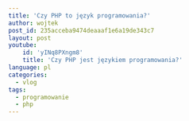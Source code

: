 ```yaml
---
title: 'Czy PHP to język programowania?'
author: wojtek
post_id: 235acceba9474deaaaf1e6a19de343c7
layout: post
youtube:
    id: 'yINq8PXngm8'
    title: 'Czy PHP jest językiem programowania?'
language: pl
categories:
  - vlog
tags:
  - programowanie
  - php
---
```

